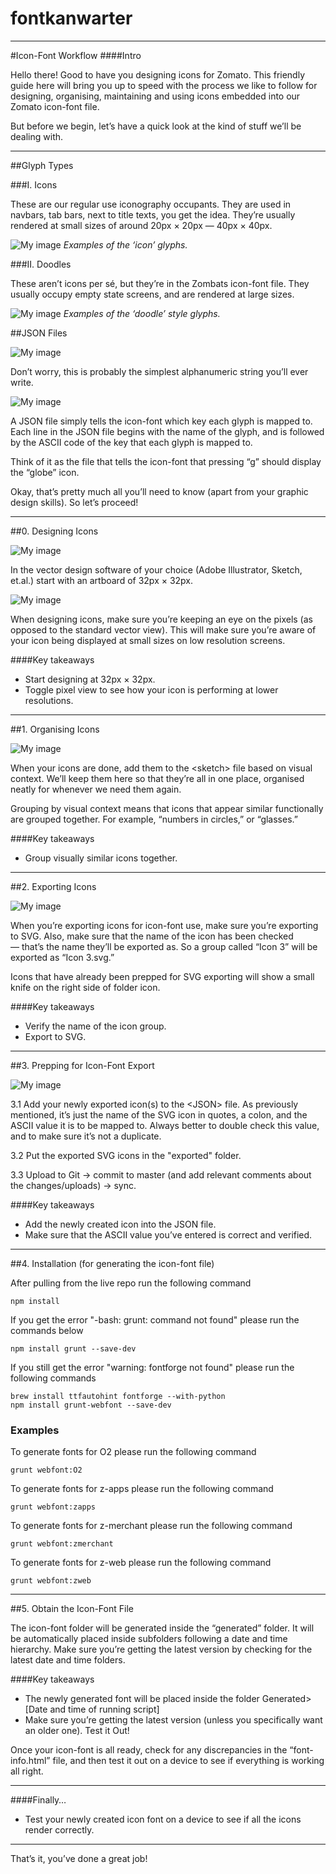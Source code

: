 # fontkanwarter

---

#Icon-Font Workflow
####Intro

Hello there! Good to have you designing icons for Zomato. This friendly guide here will bring you up to speed with the process we like to follow for designing, organising, maintaining and using icons embedded into our Zomato icon-font file. 

But before we begin, let’s have a quick look at the kind of stuff we’ll be dealing with.

---

##Glyph Types

###I. Icons

These are our regular use iconography occupants. They are used in navbars, tab bars, next to title texts, you get the idea. They’re usually rendered at small sizes of around 20px × 20px — 40px × 40px.

![My image](https://raw.githubusercontent.com/dilbertoid/fontkanwarter/master/Readme-Images/1-Icons.png)
_Examples of the ‘icon’ glyphs._

###II. Doodles

These aren’t icons per sé, but they’re in the Zombats icon-font file. They usually occupy empty state screens, and are rendered at large sizes.

![My image](https://raw.githubusercontent.com/dilbertoid/fontkanwarter/master/Readme-Images/2-Doodles.png)
_Examples of the ‘doodle’ style glyphs._

##JSON Files

![My image](https://raw.githubusercontent.com/dilbertoid/fontkanwarter/master/Readme-Images/3-Json-file.png)

Don’t worry, this is probably the simplest alphanumeric string you’ll ever write. 

![My image](https://raw.githubusercontent.com/dilbertoid/fontkanwarter/master/Readme-Images/4-Json-format.png)

A JSON file simply tells the icon-font which key each glyph is mapped to. Each line in the JSON file begins with the name of the glyph, and is followed by the ASCII code of the key that each glyph is mapped to.  

Think of it as the file that tells the icon-font that pressing “g” should display the “globe” icon. 

Okay, that’s pretty much all you’ll need to know (apart from your graphic design skills). So let’s proceed!

---

##0. Designing Icons

![My image](https://raw.githubusercontent.com/dilbertoid/fontkanwarter/master/Readme-Images/5-Sketch-artboard.png)

In the vector design software of your choice (Adobe Illustrator, Sketch, et.al.) start with an artboard of 32px × 32px.  

![My image](https://raw.githubusercontent.com/dilbertoid/fontkanwarter/master/Readme-Images/6-Show-pixels.png)

When designing icons, make sure you’re keeping an eye on the pixels (as opposed to the standard vector view). This will make sure you’re aware of your icon being displayed at small sizes on low resolution screens. 

####Key takeaways

- Start designing at 32px × 32px.
- Toggle pixel view to see how your icon is performing at lower resolutions.

---

##1. Organising Icons 

![My image](https://raw.githubusercontent.com/dilbertoid/fontkanwarter/master/Readme-Images/7-Organize.png)

When your icons are done, add them to the &lt;sketch&gt; file based on visual context. We’ll keep them here so that they’re all in one place, organised neatly for whenever we need them again.

Grouping by visual context means that icons that appear similar functionally are grouped together. For example, “numbers in circles,” or “glasses.”

####Key takeaways

- Group visually similar icons together.

---

##2. Exporting Icons 

![My image](https://raw.githubusercontent.com/dilbertoid/fontkanwarter/master/Readme-Images/8-Export.png)

When you’re exporting icons for icon-font use, make sure you’re exporting to SVG. Also, make sure that the name of the icon has been checked — that’s the name they’ll be exported as. So a group called “Icon 3” will be exported as “Icon 3.svg.”  

Icons that have already been prepped for SVG exporting will show a small knife on the right side of folder icon. 

####Key takeaways

- Verify the name of the icon group. 
- Export to SVG.

---

##3. Prepping for Icon-Font Export

![My image](https://raw.githubusercontent.com/dilbertoid/fontkanwarter/master/Readme-Images/9-Prepping.png)

3.1 Add your newly exported icon(s) to the &lt;JSON&gt; file. As previously mentioned, it’s just the name of the SVG icon in quotes, a colon, and the ASCII value it is to be mapped to. Always better to double check this value, and to make sure it’s not a duplicate. 

3.2 Put the exported SVG icons in the "exported" folder.

3.3 Upload to Git -> commit to master (and add relevant comments about the changes/uploads) -> sync.


####Key takeaways

- Add the newly created icon into the JSON file. 
- Make sure that the ASCII value you’ve entered is correct and verified. 

---

##4. Installation (for generating the icon-font file)

After pulling from the live repo run the following command

```
npm install
```

If you get the error "-bash: grunt: command not found" please run the commands below

```
npm install grunt --save-dev
```


If you still get the error "warning: fontforge not found" please run the following commands

```
brew install ttfautohint fontforge --with-python
npm install grunt-webfont --save-dev
```



###  Examples

To generate fonts for O2 please run the following command

```
grunt webfont:O2
```

To generate fonts for z-apps please run the following command

```
grunt webfont:zapps
```

To generate fonts for z-merchant please run the following command

```
grunt webfont:zmerchant
```

To generate fonts for z-web please run the following command

```
grunt webfont:zweb
```

---

##5. Obtain the Icon-Font File  

The icon-font folder will be generated inside the “generated” folder. It will be automatically placed inside subfolders following a date and time hierarchy. Make sure you’re getting the latest version by checking for the latest date and time folders. 

####Key takeaways

- The newly generated font will be placed inside the folder Generated&gt;[Date and time of running script]
- Make sure you’re getting the latest version (unless you specifically want an older one). Test it Out! 

Once your icon-font is all ready, check for any discrepancies in the “font-info.html” file, and then test it out on a device to see if everything is working all right. 

---

####Finally…

- Test your newly created icon font on a device to see if all the icons render correctly. 

---

That’s it, you’ve done a great job!


